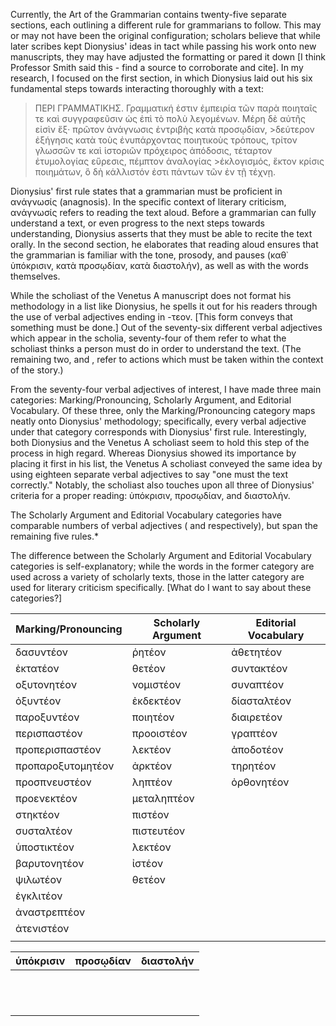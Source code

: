 Currently, the Art of the Grammarian contains twenty-five separate sections, each outlining a different rule for grammarians to follow. This may or may not have been the original configuration; scholars believe that while later scribes kept Dionysius' ideas in tact while passing his work onto new manuscripts, they may have adjusted the formatting or pared it down [I think Professor Smith said this - find a source to corroborate and cite]. In my research, I focused on the first section, in which Dionysius laid out his six fundamental steps towards interacting thoroughly with a text:

>ΠΕΡΙ ΓΡΑΜΜΑΤΙΚΗΣ.
>Γραμματική ἐστιν ἐμπειρία τῶν παρὰ ποιηταῖς τε καὶ συγγραφεῦσιν ὡς ἐπὶ τὸ πολὺ λεγομένων. Μέρη δὲ αὐτῆς εἰσὶν ἕξ· πρῶτον ἀνάγνωσις ἐντριβὴς κατὰ προσῳδίαν, >δεύτερον ἐξήγησις κατὰ τοὺς ἐνυπάρχοντας ποιητικοὺς τρόπους, τρίτον γλωσσῶν τε καὶ ἱστοριῶν πρόχειρος ἀπόδοσις, τέταρτον ἐτυμολογίας εὕρεσις, πέμπτον ἀναλογίας >ἐκλογισμός, ἕκτον κρίσις ποιημάτων, ὃ δὴ κάλλιστόν ἐστι πάντων τῶν ἐν τῇ τέχνῃ.

Dionysius' first rule states that a grammarian must be proficient in ανάγνωσίς (anagnosis). In the specific context of literary criticism, ανάγνωσίς refers to reading the text aloud. Before a grammarian can fully understand a text, or even progress to the next steps towards understanding, Dionysius asserts that they must be able to recite the text orally. In the second section, he elaborates that reading aloud ensures that the grammarian is familiar with the tone, prosody, and pauses (καθ᾽ ὑπόκρισιν, κατὰ προσῳδίαν, κατὰ διαστολήν), as well as with the words themselves.

While the scholiast of the Venetus A manuscript does not format his methodology in a list like Dionysius, he spells it out for his readers through the use of verbal adjectives ending in -τεον. [This form conveys that something must be done.] Out of the seventy-six different verbal adjectives which appear in the scholia, seventy-four of them refer to what the scholiast thinks a person must do in order to understand the text. (The remaining two, and , refer to actions which must be taken within the context of the story.)

From the seventy-four verbal adjectives of interest, I have made three main categories: Marking/Pronouncing, Scholarly Argument, and Editorial Vocabulary. Of these three, only the Marking/Pronouncing category maps neatly onto Dionysius' methodology; specifically, every verbal adjective under that category corresponds with Dionysius' first rule. Interestingly, both Dionysius and the Venetus A scholiast seem to hold this step of the process in high regard. Whereas Dionysius showed its importance by placing it first in his list, the Venetus A scholiast conveyed the same idea by using eighteen separate verbal adjectives to say "one must the text correctly."  Notably, the scholiast also touches upon all three of Dionysius' criteria for a proper reading: ὑπόκρισιν, προσῳδίαν, and διαστολήν.


The Scholarly Argument and Editorial Vocabulary categories have comparable numbers of verbal adjectives ( and respectively), but span the remaining five rules.*



The difference between the Scholarly Argument and Editorial Vocabulary categories is self-explanatory; while the words in the former category are used across a variety of scholarly texts, those in the latter category are used for literary criticism specifically. [What do I want to say about these categories?]


| Marking/Pronouncing   | Scholarly Argument | Editorial Vocabulary|
|-----------------------|--------------------|---------------------|
| δασυντέον             | ῥητέον             | ἀθετητέον           |
| ἐκτατέον              | θετέον             | συντακτέον          |
| οξυτονητέον           | νομιστέον          | συναπτέον           |
| ὀξυντέον              | ἐκδεκτέον          | δίασταλτέον         |
| παροξυντέον           | ποιητέον           | διαιρετέον          |
| περισπαστέον          | προοιστέον         | γραπτέον            |
| προπερισπαστέον       | λεκτέον            | ἀποδοτέον           |
| προπαροξυτομητέον     | ἀρκτέον            | τηρητέον            |
| προσπνευστέον         | ληπτέον            | ὀρθονητέον          |
| προενεκτέον           | μεταληπτέον        |                     |
| στηκτέον              | πιστέον            |                     |
| συσταλτέον            | πιστευτέον         |                     |
| ὑποστικτέον           | λεκτέον            |                     |
| βαρυτονητέον          | ἰστέον             |                     |
| ψιλωτέον              | θετέον             |                     |
| ἐγκλιτέον             |                    |                     |
| ἀναστρεπτέον          |                    |                     |
| ἀτενιστέον            |                    |                     |
|                       |                    |                     |


|  ὑπόκρισιν  | προσῳδίαν | διαστολήν |
|-------------|-----------|-----------|
|             |           |           |
|             |           |           |
|             |           |           |
|             |           |           |
|             |           |           |
|             |           |           |
|             |           |           |
|             |           |           |
|             |           |           |
|             |           |           |
|             |           |           |
|             |           |           |
